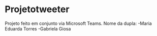 # Projetotweeter
Projeto feito em conjunto via Microsoft Teams.
Nome da dupla:
-Maria Eduarda Torres
-Gabriela Giosa
